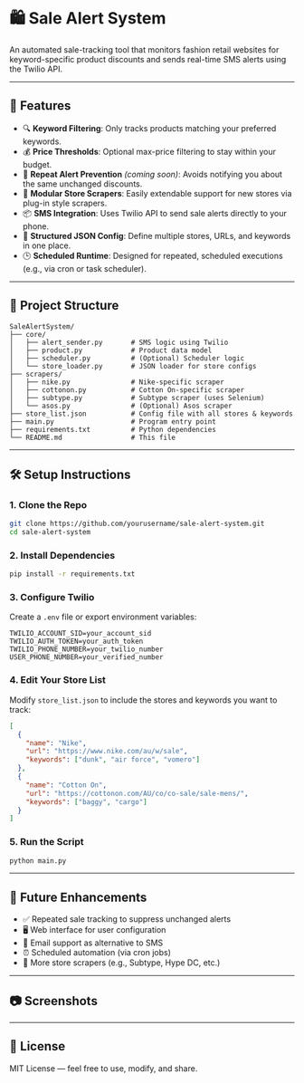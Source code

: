 # 🛍️ Sale Alert System

An automated sale-tracking tool that monitors fashion retail websites for keyword-specific product discounts and sends real-time SMS alerts using the Twilio API.

---

## 🚀 Features

- 🔍 **Keyword Filtering**: Only tracks products matching your preferred keywords.  
- 💰 **Price Thresholds**: Optional max-price filtering to stay within your budget.  
- 🔁 **Repeat Alert Prevention** *(coming soon)*: Avoids notifying you about the same unchanged discounts.  
- 🧩 **Modular Store Scrapers**: Easily extendable support for new stores via plug-in style scrapers.  
- 📦 **SMS Integration**: Uses Twilio API to send sale alerts directly to your phone.  
- 🧠 **Structured JSON Config**: Define multiple stores, URLs, and keywords in one place.  
- 🕒 **Scheduled Runtime**: Designed for repeated, scheduled executions (e.g., via cron or task scheduler).  

---

## 📁 Project Structure

```
SaleAlertSystem/
├── core/
│   ├── alert_sender.py       # SMS logic using Twilio
│   ├── product.py            # Product data model
│   ├── scheduler.py          # (Optional) Scheduler logic
│   └── store_loader.py       # JSON loader for store configs
├── scrapers/
│   ├── nike.py               # Nike-specific scraper
│   ├── cottonon.py           # Cotton On-specific scraper
│   ├── subtype.py            # Subtype scraper (uses Selenium)
│   └── asos.py               # (Optional) Asos scraper
├── store_list.json           # Config file with all stores & keywords
├── main.py                   # Program entry point
├── requirements.txt          # Python dependencies
└── README.md                 # This file
```

---

## 🛠️ Setup Instructions

### 1. Clone the Repo

```bash
git clone https://github.com/yourusername/sale-alert-system.git
cd sale-alert-system
```

### 2. Install Dependencies

```bash
pip install -r requirements.txt
```

### 3. Configure Twilio

Create a `.env` file or export environment variables:

```env
TWILIO_ACCOUNT_SID=your_account_sid
TWILIO_AUTH_TOKEN=your_auth_token
TWILIO_PHONE_NUMBER=your_twilio_number
USER_PHONE_NUMBER=your_verified_number
```

### 4. Edit Your Store List

Modify `store_list.json` to include the stores and keywords you want to track:

```json
[
  {
    "name": "Nike",
    "url": "https://www.nike.com/au/w/sale",
    "keywords": ["dunk", "air force", "vomero"]
  },
  {
    "name": "Cotton On",
    "url": "https://cottonon.com/AU/co/co-sale/sale-mens/",
    "keywords": ["baggy", "cargo"]
  }
]
```

### 5. Run the Script

```bash
python main.py
```

---

## 📌 Future Enhancements

- ✅ Repeated sale tracking to suppress unchanged alerts  
- 🖥️ Web interface for user configuration  
- 📧 Email support as alternative to SMS  
- ⏰ Scheduled automation (via cron jobs)  
- 🧩 More store scrapers (e.g., Subtype, Hype DC, etc.)  

---

## 📷 Screenshots



---

## 📄 License

MIT License — feel free to use, modify, and share.
